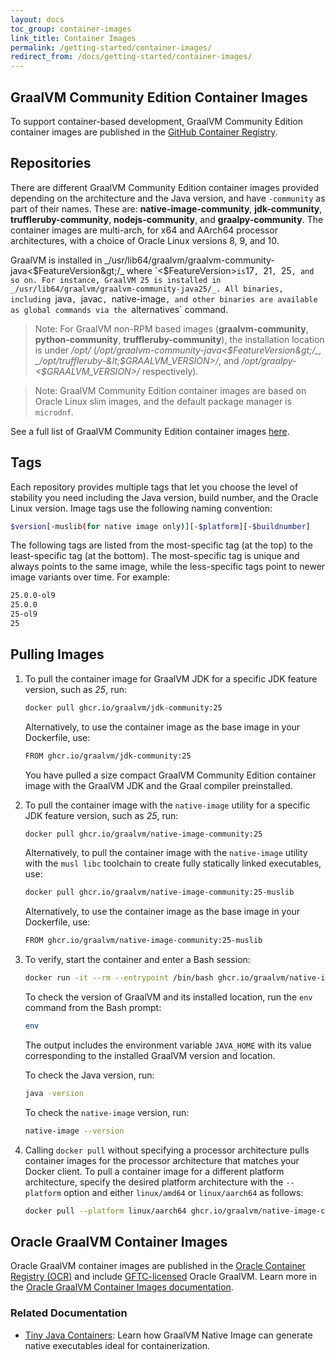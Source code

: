 ```yaml
---
layout: docs
toc_group: container-images
link_title: Container Images
permalink: /getting-started/container-images/
redirect_from: /docs/getting-started/container-images/
---
```


## GraalVM Community Edition Container Images

To support container-based development, GraalVM Community Edition container images are published in the [GitHub Container Registry](https://github.com/orgs/graalvm/packages).

## Repositories

There are different GraalVM Community Edition container images provided depending on the architecture and the Java version, and have `-community` as part of their names.
These are: **native-image-community**, **jdk-community**, **truffleruby-community**, **nodejs-community**, and **graalpy-community**.
The container images are multi-arch, for x64 and AArch64 processor architectures, with a choice of Oracle Linux versions 8, 9, and 10.

GraalVM is installed in _/usr/lib64/graalvm/graalvm-community-java&lt;$FeatureVersion&gt;/_ where `<$FeatureVersion>` is `17`, `21`, `25`, and so on.
For instance, GraalVM 25 is installed in _/usr/lib64/graalvm/graalvm-community-java25/_.
All binaries, including `java`, `javac`, `native-image`, and other binaries are available as global commands via the `alternatives` command.

> Note: For GraalVM non-RPM based images (**graalvm-community**, **python-community**, **truffleruby-community**), the installation location is under _/opt/_ (_/opt/graalvm-community-java&lt;$FeatureVersion&gt;/_, _/opt/truffleruby-&lt;$GRAALVM_VERSION&gt;/_, and _/opt/graalpy-&lt;$GRAALVM_VERSION&gt;/_ respectively).

> Note: GraalVM Community Edition container images are based on Oracle Linux slim images, and the default package manager is `microdnf`.

See a full list of GraalVM Community Edition container images [here](https://github.com/graalvm/container).

## Tags

Each repository provides multiple tags that let you choose the level of stability you need including the Java version, build number, and the Oracle Linux version.
Image tags use the following naming convention:
```bash
$version[-muslib(for native image only)][-$platform][-$buildnumber]
```

The following tags are listed from the most-specific tag (at the top) to the least-specific tag (at the bottom).
The most-specific tag is unique and always points to the same image, while the less-specific tags point to newer image variants over time.
For example:
```bash
25.0.0-ol9
25.0.0
25-ol9
25
```

## Pulling Images

1. To pull the container image for GraalVM JDK for a specific JDK feature version, such as _25_, run:
    ```bash
    docker pull ghcr.io/graalvm/jdk-community:25
    ```

    Alternatively, to use the container image as the base image in your Dockerfile, use:
    ```bash
    FROM ghcr.io/graalvm/jdk-community:25
    ```
    You have pulled a size compact GraalVM Community Edition container image with the GraalVM JDK and the Graal compiler preinstalled.

2. To pull the container image with the `native-image` utility for a specific JDK feature version, such as _25_, run:
    ```bash
    docker pull ghcr.io/graalvm/native-image-community:25
    ```

    Alternatively, to pull the container image with the `native-image` utility with the `musl libc` toolchain to create fully statically linked executables, use:
    ```bash
    docker pull ghcr.io/graalvm/native-image-community:25-muslib
    ```

    Alternatively, to use the container image as the base image in your Dockerfile, use:
    ```bash
    FROM ghcr.io/graalvm/native-image-community:25-muslib
    ```

3. To verify, start the container and enter a Bash session:
    ```bash
    docker run -it --rm --entrypoint /bin/bash ghcr.io/graalvm/native-image-community:25
    ```

	To check the version of GraalVM and its installed location, run the `env` command from the Bash prompt:
    ```bash
    env
    ```
    The output includes the environment variable `JAVA_HOME` with its value corresponding to the installed GraalVM version and location.

	To check the Java version, run:
    ```bash
    java -version
    ```

    To check the `native-image` version, run:
    ```bash
    native-image --version
    ```

4. Calling `docker pull` without specifying a processor architecture pulls container images for the processor architecture that matches your Docker client. To pull a container image for a different platform architecture, specify the desired platform architecture with the `--platform` option and either `linux/amd64` or `linux/aarch64` as follows:
    ```bash
    docker pull --platform linux/aarch64 ghcr.io/graalvm/native-image-community:25
    ```

## Oracle GraalVM Container Images

Oracle GraalVM container images are published in the [Oracle Container Registry (OCR)](https://container-registry.oracle.com/ords/ocr/ba/graalvm) and include [GFTC-licensed](https://www.oracle.com/downloads/licenses/graal-free-license.html) Oracle GraalVM.
Learn more in the [Oracle GraalVM Container Images documentation](https://docs.oracle.com/en/graalvm/jdk/25/docs/getting-started/container-images/).

### Related Documentation

- [Tiny Java Containers](https://github.com/graalvm/graalvm-demos/tree/master/native-image/tiny-java-containers): Learn how GraalVM Native Image can generate native executables ideal for containerization.